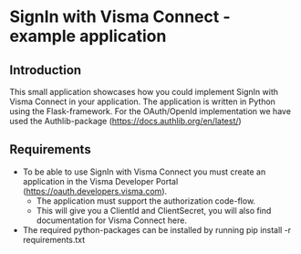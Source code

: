 # SignIn with Visma Connect - example application

## Introduction
This small application showcases how you could implement SignIn with Visma Connect in your application.
The application is written in Python using the Flask-framework.
For the OAuth/OpenId implementation we have used the Authlib-package (https://docs.authlib.org/en/latest/)

## Requirements
* To be able to use SignIn with Visma Connect you must create an application in the Visma Developer Portal (https://oauth.developers.visma.com).
  * The application must support the authorization code-flow.
  * This will give you a ClientId and ClientSecret, you will also find documentation for Visma Connect here.
* The required python-packages can be installed by running pip install -r requirements.txt
